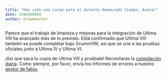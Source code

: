 ```yaml
---
title: "Has sido una carga para mí durante demasiado tiempo, Avatar"
date: 1590366069
author: dreammaster
---
```


Parece que el trabajo de limpieza y mejoras para la integración de Ultima VIII ha avanzado más de lo previsto. Está confirmado que Ultima VIII también se puede completar bajo ScummVM, así que se une a las pruebas oficiales junto a Ultima IV y Ultima VI.

¡Así que saca tu copia de Ultima VIII y pruébala! Necesitarás la [compilación diaria](https://buildbot.scummvm.org/builds.html). Como siempre, por favor, envía los informes de errores a nuestro [gestor de fallos](https://bugs.scummvm.org/).
